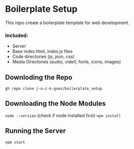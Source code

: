# Boilerplate Setup
This repo create a boilerplate template for web development. 

### Included:
* Server
* Base index.html, index.js files
* Code directories (js, json, css)
* Media Directories (audio, vide0, fonts, icons, images)

## Downloding the Repo
`gh repo clone j-a-c-k-goes/boilerplate_setup`

## Downloading the Node Modules
`node --version` (check if node installed first)
`npm install`

## Running the Server
`npm start`
